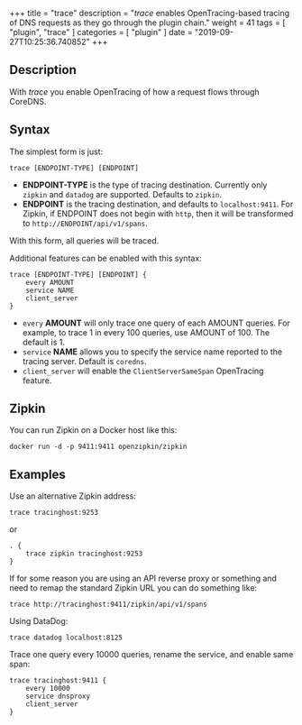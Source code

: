 +++
title = "trace"
description = "*trace* enables OpenTracing-based tracing of DNS requests as they go through the plugin chain."
weight = 41
tags = [ "plugin", "trace" ]
categories = [ "plugin" ]
date = "2019-09-27T10:25:36.740852"
+++

## Description

With *trace* you enable OpenTracing of how a request flows through CoreDNS.

## Syntax

The simplest form is just:

~~~
trace [ENDPOINT-TYPE] [ENDPOINT]
~~~

* **ENDPOINT-TYPE** is the type of tracing destination. Currently only `zipkin` and `datadog` are supported.
  Defaults to `zipkin`.
* **ENDPOINT** is the tracing destination, and defaults to `localhost:9411`. For Zipkin, if
  ENDPOINT does not begin with `http`, then it will be transformed to `http://ENDPOINT/api/v1/spans`.

With this form, all queries will be traced.

Additional features can be enabled with this syntax:

~~~
trace [ENDPOINT-TYPE] [ENDPOINT] {
	every AMOUNT
	service NAME
	client_server
}
~~~

* `every` **AMOUNT** will only trace one query of each AMOUNT queries. For example, to trace 1 in every
  100 queries, use AMOUNT of 100. The default is 1.
* `service` **NAME** allows you to specify the service name reported to the tracing server.
  Default is `coredns`.
* `client_server` will enable the `ClientServerSameSpan` OpenTracing feature.

## Zipkin
You can run Zipkin on a Docker host like this:

```
docker run -d -p 9411:9411 openzipkin/zipkin
```

## Examples

Use an alternative Zipkin address:

~~~
trace tracinghost:9253
~~~

or

~~~ corefile
. {
    trace zipkin tracinghost:9253
}
~~~

If for some reason you are using an API reverse proxy or something and need to remap
the standard Zipkin URL you can do something like:

~~~
trace http://tracinghost:9411/zipkin/api/v1/spans
~~~

Using DataDog:

~~~
trace datadog localhost:8125
~~~

Trace one query every 10000 queries, rename the service, and enable same span:

~~~
trace tracinghost:9411 {
	every 10000
	service dnsproxy
	client_server
}
~~~
